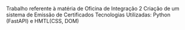 Trabalho referente à matéria de Oficina de Integração 2
Criação de um sistema de Emissão de Certificados
Tecnologias Utilizadas: Python (FastAPI) e HMTL(CSS, DOM)
